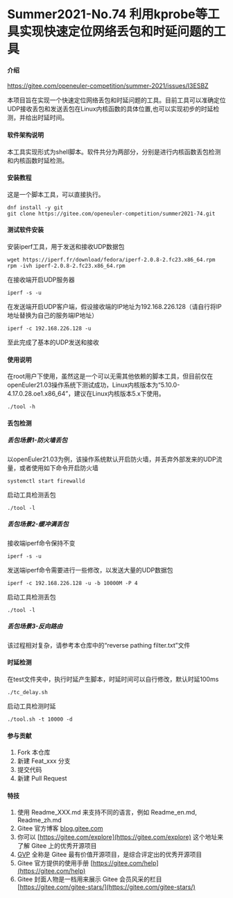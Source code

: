 # Summer2021-No.74 利用kprobe等工具实现快速定位网络丢包和时延问题的工具

#### 介绍
https://gitee.com/openeuler-competition/summer-2021/issues/I3ESBZ

本项目旨在实现一个快速定位网络丢包和时延问题的工具。目前工具可以准确定位UDP接收丢包和发送丢包在Linux内核函数的具体位置,也可以实现初步的时延检测，并给出时延时间。

#### 软件架构说明

本工具实现形式为shell脚本。软件共分为两部分，分别是进行内核函数丢包检测和内核函数时延检测。

#### 安装教程

这是一个脚本工具，可以直接执行。
```shell
dnf install -y git
git clone https://gitee.com/openeuler-competition/summer2021-74.git
```
#### 测试软件安装

安装iperf工具，用于发送和接收UDP数据包
```
wget https://iperf.fr/download/fedora/iperf-2.0.8-2.fc23.x86_64.rpm
rpm -ivh iperf-2.0.8-2.fc23.x86_64.rpm
```
在接收端开启UDP服务器
```
iperf -s -u
```
在发送端开启UDP客户端，假设接收端的IP地址为192.168.226.128（请自行将IP地址替换为自己的服务端IP地址）
```
iperf -c 192.168.226.128 -u
```
至此完成了基本的UDP发送和接收

#### 使用说明

在root用户下使用，虽然这是一个可以无需其他依赖的脚本工具，但目前仅在openEuler21.03操作系统下测试成功，Linux内核版本为“5.10.0-4.17.0.28.oe1.x86_64”，建议在Linux内核版本5.x下使用。  
```shell
./tool -h
```

#### 丢包检测

##### 丢包场景1-防火墙丢包

以openEuler21.03为例，该操作系统默认开启防火墙，并丢弃外部发来的UDP流量，或者使用如下命令开启防火墙
```
systemctl start firewalld
```
启动工具检测丢包
```
./tool -l
```

##### 丢包场景2-缓冲满丢包

接收端iperf命令保持不变
```
iperf -s -u
```
发送端iperf命令需要进行一些修改，以发送大量的UDP数据包
```
iperf -c 192.168.226.128 -u -b 10000M -P 4
```
启动工具检测丢包
```
./tool -l
```

##### 丢包场景3-反向路由

该过程相对复杂，请参考本仓库中的“reverse pathing filter.txt”文件

#### 时延检测

在test文件夹中，执行时延产生脚本，时延时间可以自行修改，默认时延100ms
```
./tc_delay.sh
```
启动工具检测时延
```
./tool.sh -t 10000 -d
```
    
#### 参与贡献

1.  Fork 本仓库
2.  新建 Feat_xxx 分支
3.  提交代码
4.  新建 Pull Request


#### 特技

1.  使用 Readme\_XXX.md 来支持不同的语言，例如 Readme\_en.md, Readme\_zh.md
2.  Gitee 官方博客 [blog.gitee.com](https://blog.gitee.com)
3.  你可以 [https://gitee.com/explore](https://gitee.com/explore) 这个地址来了解 Gitee 上的优秀开源项目
4.  [GVP](https://gitee.com/gvp) 全称是 Gitee 最有价值开源项目，是综合评定出的优秀开源项目
5.  Gitee 官方提供的使用手册 [https://gitee.com/help](https://gitee.com/help)
6.  Gitee 封面人物是一档用来展示 Gitee 会员风采的栏目 [https://gitee.com/gitee-stars/](https://gitee.com/gitee-stars/)
